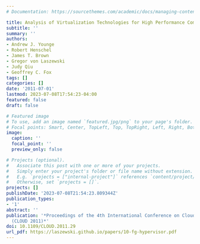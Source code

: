 ```yaml
---
# Documentation: https://sourcethemes.com/academic/docs/managing-content/

title: Analysis of Virtualization Technologies for High Performance Computing Environments
subtitle: ''
summary: ''
authors:
- Andrew J. Younge
- Robert Henschel
- James T. Brown
- Gregor von Laszewski
- Judy Qiu
- Geoffrey C. Fox
tags: []
categories: []
date: '2011-07-01'
lastmod: 2023-07-08T17:54:23-04:00
featured: false
draft: false

# Featured image
# To use, add an image named `featured.jpg/png` to your page's folder.
# Focal points: Smart, Center, TopLeft, Top, TopRight, Left, Right, BottomLeft, Bottom, BottomRight.
image:
  caption: ''
  focal_point: ''
  preview_only: false

# Projects (optional).
#   Associate this post with one or more of your projects.
#   Simply enter your project's folder or file name without extension.
#   E.g. `projects = ["internal-project"]` references `content/project/deep-learning/index.md`.
#   Otherwise, set `projects = []`.
projects: []
publishDate: '2023-07-08T21:54:23.809344Z'
publication_types:
- '1'
abstract: ''
publication: '*Proceedings of the 4th International Conference on Cloud Computing
  (CLOUD 2011)*'
doi: 10.1109/CLOUD.2011.29
url_pdf: https://laszewski.github.io/papers/10-fg-hypervisor.pdf
---
```

